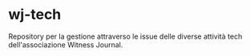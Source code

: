 # wj-tech

Repository per la gestione attraverso le issue delle diverse attività tech dell'associazione Witness Journal.
